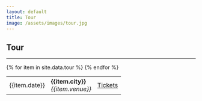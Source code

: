 ```yaml
---
layout: default
title: Tour
image: /assets/images/tour.jpg
---
```


## Tour
---

<table class="tour-table">
  <tbody>
    {% for item in site.data.tour %}
      <tr>
        <td>{{item.date}}</td>
        <td>
          <b>{{item.city}}</b>
          <br>
          <i>{{item.venue}}</i>
        </td>
        <td><a href="{{item.ticketlink}}">Tickets</a></td>
      </tr>
    {% endfor %}
  </tbody>
</table>